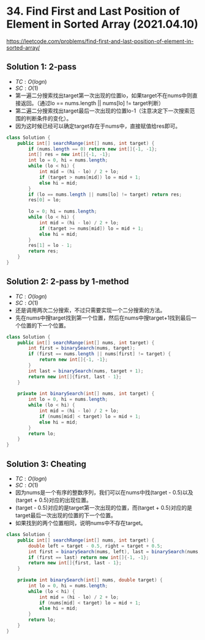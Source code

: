 # 34. Find First and Last Position of Element in Sorted Array (2021.04.10)

https://leetcode.com/problems/find-first-and-last-position-of-element-in-sorted-array/

## Solution 1: 2-pass

- $TC:O(logn)$
- $SC:O(1)$
- 第一遍二分搜索找出target第一次出现的位置lo，如果target不在nums中则直接返回。（通过lo == nums.length || nums[lo] != target判断）
- 第二遍二分搜索找出target最后一次出现的位置lo-1（注意决定下一次搜索范围的判断条件的变化）。
- 因为这时候已经可以确定target存在于nums中，直接赋值给res即可。

```java
class Solution {
    public int[] searchRange(int[] nums, int target) {
        if (nums.length == 0) return new int[]{-1, -1};
        int[] res = new int[]{-1, -1};
        int lo = 0, hi = nums.length;
        while (lo < hi) {
            int mid = (hi - lo) / 2 + lo;
            if (target > nums[mid]) lo = mid + 1;
            else hi = mid;
        }
        if (lo == nums.length || nums[lo] != target) return res;
        res[0] = lo;
        
        lo = 0; hi = nums.length;
        while (lo < hi) {
            int mid = (hi - lo) / 2 + lo;
            if (target >= nums[mid]) lo = mid + 1;
            else hi = mid;
        }
        res[1] = lo - 1;
        return res;
    }
}
```

## Solution 2: 2-pass by 1-method

- $TC:O(logn)$
- $SC:O(1)$
- 还是调用两次二分搜索，不过只需要实现一个二分搜索的方法。
- 先在nums中搜target找到第一个位置，然后在nums中搜target+1找到最后一个位置的下一个位置。

```java
class Solution {
    public int[] searchRange(int[] nums, int target) {
        int first = binarySearch(nums, target);
        if (first == nums.length || nums[first] != target) {
            return new int[]{-1, -1};
        }
        int last = binarySearch(nums, target + 1);
        return new int[]{first, last - 1};
    }
    
    private int binarySearch(int[] nums, int target) {
        int lo = 0, hi = nums.length;
        while (lo < hi) {
            int mid = (hi - lo) / 2 + lo;
            if (nums[mid] < target) lo = mid + 1;
            else hi = mid;
        }
        return lo;
    }
}
```

## Solution 3: Cheating

- $TC:O(logn)$
- $SC:O(1)$
- 因为nums是一个有序的整数序列，我们可以在nums中找(target - 0.5)以及(target + 0.5)对应的出现位置。
- (target - 0.5)对应的是target第一次出现的位置，而(target + 0.5)对应的是target最后一次出现的位置的下一个位置。
- 如果找到的两个位置相同，说明nums中不存在target。

```java
class Solution {
    public int[] searchRange(int[] nums, int target) {
        double left = target - 0.5, right = target + 0.5;
        int first = binarySearch(nums, left), last = binarySearch(nums, right);
        if (first == last) return new int[]{-1, -1};
        return new int[]{first, last - 1};
    }
    
    private int binarySearch(int[] nums, double target) {
        int lo = 0, hi = nums.length;
        while (lo < hi) {
            int mid = (hi - lo) / 2 + lo;
            if (nums[mid] < target) lo = mid + 1;
            else hi = mid;
        }
        return lo;
    }
}
```
